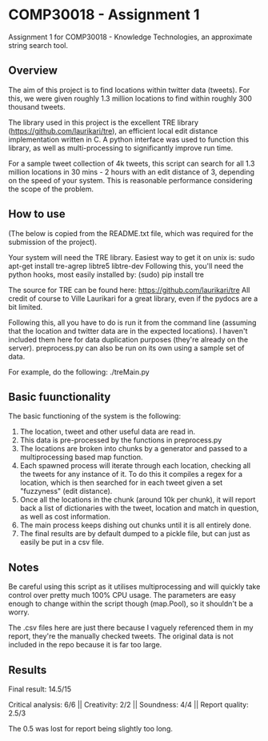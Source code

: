 # COMP30018 - Assignment 1
Assignment 1 for COMP30018 - Knowledge Technologies, an approximate string search tool.

## Overview
The aim of this project is to find locations within twitter data (tweets). For this, we were given roughly 1.3 million locations to find within roughly 300 thousand tweets.

The library used in this project is the excellent TRE library (https://github.com/laurikari/tre), an efficient local edit distance implementation written in C. A python interface was used to function this library, as well as multi-processing to significantly improve run time.

For a sample tweet collection of 4k tweets, this script can search for all 1.3 million locations in 30 mins - 2 hours with an edit distance of 3, depending on the speed of your system. This is reasonable performance considering the scope of the problem.

## How to use
(The below is copied from the README.txt file, which was required for the submission of the project).

Your system will need the TRE library. Easiest way to get it on unix is:
sudo apt-get install tre-agrep libtre5 libtre-dev
Following this, you'll need the python hooks, most easily installed by:
(sudo) pip install tre

The source for TRE can be found here:
https://github.com/laurikari/tre
All credit of course to Ville Laurikari for a great library, even if the pydocs are a bit limited.

Following this, all you have to do is run it from the command line (assuming 
that the location and twitter data are in the expected locations). I haven't included them here for data duplication purposes (they're already on the server).
preprocess.py can also be run on its own using a sample set of data.

For example, do the following:
./treMain.py

## Basic fuunctionality

The basic functioning of the system is the following:

1. The location, tweet and other useful data are read in.
2. This data is pre-processed by the functions in preprocess.py
3. The locations are broken into chunks by a generator and passed to a multiprocessing based map function.
4. Each spawned process will iterate through each location, checking all the tweets for any instance of it. To do this it compiles a regex for a location, which is then searched for in each tweet given a set "fuzzyness" (edit distance).
5. Once all the locations in the chunk (around 10k per chunk), it will report back a list of dictionaries with the tweet, location and match in question, as well as cost information. 
6. The main process keeps dishing out chunks until it is all entirely done.
7. The final results are by default dumped to a pickle file, but can just as easily be put in a csv file.

## Notes

Be careful using this script as it utilises multiprocessing and will quickly
take control over pretty much 100% CPU usage. The parameters are easy enough
to change within the script though (map.Pool), so it shouldn't be a worry.

The .csv files here are just there because I vaguely referenced them in my report, they're the manually checked tweets. The original data is not included in the repo because it is far too large.

## Results

Final result: 14.5/15

Critical analysis: 6/6 || Creativity: 2/2 || Soundness: 4/4 || Report quality: 2.5/3

The 0.5 was lost for report being slightly too long.